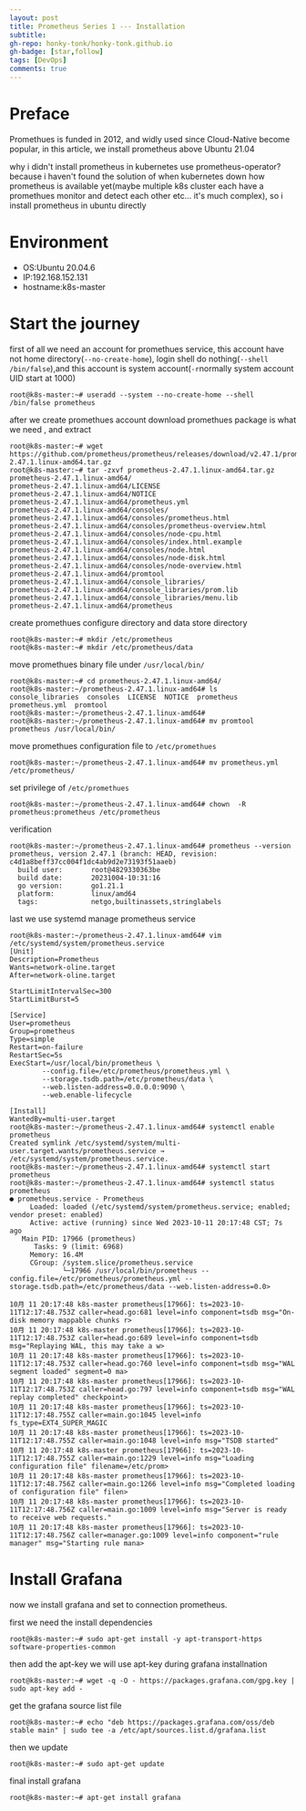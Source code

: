 ```yaml
---
layout: post
title: Prometheus Series 1 --- Installation
subtitle: 
gh-repo: honky-tonk/honky-tonk.github.io
gh-badge: [star,follow]
tags: [DevOps]
comments: true
---
```

# Preface
Promethues is funded in 2012, and widly used since Cloud-Native become popular, in this article, we install prometheus above Ubuntu 21.04

why i didn't install prometheus in kubernetes use prometheus-operator? because i haven't found the solution of when kubernetes down how prometheus is available yet(maybe multiple k8s cluster each have a promethues monitor and detect each other etc... it's much complex), so i install prometheus in ubuntu directly

# Environment
- OS:Ubuntu 20.04.6
- IP:192.168.152.131
- hostname:k8s-master

# Start the journey
first of all we need an account for promethues service, this account have not home directory(```--no-create-home```), login shell do nothing(```--shell /bin/false```),and this account is system account(```-r```normally system account UID start at 1000)
```shell
root@k8s-master:~# useradd --system --no-create-home --shell /bin/false prometheus
```

after we create promethues account download promethues package is what we need , and extract

```
root@k8s-master:~# wget https://github.com/prometheus/prometheus/releases/download/v2.47.1/prometheus-2.47.1.linux-amd64.tar.gz
root@k8s-master:~# tar -zxvf prometheus-2.47.1.linux-amd64.tar.gz
prometheus-2.47.1.linux-amd64/
prometheus-2.47.1.linux-amd64/LICENSE
prometheus-2.47.1.linux-amd64/NOTICE
prometheus-2.47.1.linux-amd64/prometheus.yml
prometheus-2.47.1.linux-amd64/consoles/
prometheus-2.47.1.linux-amd64/consoles/prometheus.html
prometheus-2.47.1.linux-amd64/consoles/prometheus-overview.html
prometheus-2.47.1.linux-amd64/consoles/node-cpu.html
prometheus-2.47.1.linux-amd64/consoles/index.html.example
prometheus-2.47.1.linux-amd64/consoles/node.html
prometheus-2.47.1.linux-amd64/consoles/node-disk.html
prometheus-2.47.1.linux-amd64/consoles/node-overview.html
prometheus-2.47.1.linux-amd64/promtool
prometheus-2.47.1.linux-amd64/console_libraries/
prometheus-2.47.1.linux-amd64/console_libraries/prom.lib
prometheus-2.47.1.linux-amd64/console_libraries/menu.lib
prometheus-2.47.1.linux-amd64/prometheus
```


create promethues configure directory and data store directory
```
root@k8s-master:~# mkdir /etc/prometheus
root@k8s-master:~# mkdir /etc/prometheus/data
```

move promethues binary file under ```/usr/local/bin/```
```
root@k8s-master:~# cd prometheus-2.47.1.linux-amd64/
root@k8s-master:~/prometheus-2.47.1.linux-amd64# ls
console_libraries  consoles  LICENSE  NOTICE  prometheus  prometheus.yml  promtool
root@k8s-master:~/prometheus-2.47.1.linux-amd64#
root@k8s-master:~/prometheus-2.47.1.linux-amd64# mv promtool prometheus /usr/local/bin/
```

move promethues configuration file to ```/etc/promethues```
```
root@k8s-master:~/prometheus-2.47.1.linux-amd64# mv prometheus.yml /etc/prometheus/
```

set privilege of ```/etc/promethues```
```
root@k8s-master:~/prometheus-2.47.1.linux-amd64# chown  -R prometheus:prometheus /etc/prometheus
```

verification
```
root@k8s-master:~/prometheus-2.47.1.linux-amd64# prometheus --version
prometheus, version 2.47.1 (branch: HEAD, revision: c4d1a8beff37cc004f1dc4ab9d2e73193f51aaeb)
  build user:       root@4829330363be
  build date:       20231004-10:31:16
  go version:       go1.21.1
  platform:         linux/amd64
  tags:             netgo,builtinassets,stringlabels
```

last we use systemd manage prometheus service
```
root@k8s-master:~/prometheus-2.47.1.linux-amd64# vim /etc/systemd/system/prometheus.service
[Unit]
Description=Prometheus
Wants=network-oline.target
After=network-oline.target

StartLimitIntervalSec=300
StartLimitBurst=5

[Service]
User=prometheus
Group=prometheus
Type=simple
Restart=on-failure
RestartSec=5s
ExecStart=/usr/local/bin/prometheus \
        --config.file=/etc/prometheus/prometheus.yml \
        --storage.tsdb.path=/etc/prometheus/data \
        --web.listen-address=0.0.0.0:9090 \
        --web.enable-lifecycle

[Install]
WantedBy=multi-user.target
root@k8s-master:~/prometheus-2.47.1.linux-amd64# systemctl enable prometheus
Created symlink /etc/systemd/system/multi-user.target.wants/prometheus.service → /etc/systemd/system/prometheus.service.
root@k8s-master:~/prometheus-2.47.1.linux-amd64# systemctl start prometheus
root@k8s-master:~/prometheus-2.47.1.linux-amd64# systemctl status prometheus
● prometheus.service - Prometheus
     Loaded: loaded (/etc/systemd/system/prometheus.service; enabled; vendor preset: enabled)
     Active: active (running) since Wed 2023-10-11 20:17:48 CST; 7s ago
   Main PID: 17966 (prometheus)
      Tasks: 9 (limit: 6968)
     Memory: 16.4M
     CGroup: /system.slice/prometheus.service
             └─17966 /usr/local/bin/prometheus --config.file=/etc/prometheus/prometheus.yml --storage.tsdb.path=/etc/prometheus/data --web.listen-address=0.0>

10月 11 20:17:48 k8s-master prometheus[17966]: ts=2023-10-11T12:17:48.753Z caller=head.go:681 level=info component=tsdb msg="On-disk memory mappable chunks r>
10月 11 20:17:48 k8s-master prometheus[17966]: ts=2023-10-11T12:17:48.753Z caller=head.go:689 level=info component=tsdb msg="Replaying WAL, this may take a w>
10月 11 20:17:48 k8s-master prometheus[17966]: ts=2023-10-11T12:17:48.753Z caller=head.go:760 level=info component=tsdb msg="WAL segment loaded" segment=0 ma>
10月 11 20:17:48 k8s-master prometheus[17966]: ts=2023-10-11T12:17:48.753Z caller=head.go:797 level=info component=tsdb msg="WAL replay completed" checkpoint>
10月 11 20:17:48 k8s-master prometheus[17966]: ts=2023-10-11T12:17:48.755Z caller=main.go:1045 level=info fs_type=EXT4_SUPER_MAGIC
10月 11 20:17:48 k8s-master prometheus[17966]: ts=2023-10-11T12:17:48.755Z caller=main.go:1048 level=info msg="TSDB started"
10月 11 20:17:48 k8s-master prometheus[17966]: ts=2023-10-11T12:17:48.755Z caller=main.go:1229 level=info msg="Loading configuration file" filename=/etc/prom>
10月 11 20:17:48 k8s-master prometheus[17966]: ts=2023-10-11T12:17:48.756Z caller=main.go:1266 level=info msg="Completed loading of configuration file" filen>
10月 11 20:17:48 k8s-master prometheus[17966]: ts=2023-10-11T12:17:48.756Z caller=main.go:1009 level=info msg="Server is ready to receive web requests."
10月 11 20:17:48 k8s-master prometheus[17966]: ts=2023-10-11T12:17:48.756Z caller=manager.go:1009 level=info component="rule manager" msg="Starting rule mana>
```

# Install Grafana

now we install grafana and set to connection prometheus.

first we need the install dependencies

```
root@k8s-master:~# sudo apt-get install -y apt-transport-https software-properties-common
```

then add the apt-key we will use apt-key during grafana installnation
```
root@k8s-master:~# wget -q -O - https://packages.grafana.com/gpg.key | sudo apt-key add -
```

get the grafana source list file
```
root@k8s-master:~# echo "deb https://packages.grafana.com/oss/deb stable main" | sudo tee -a /etc/apt/sources.list.d/grafana.list
``` 
then we update 
```
root@k8s-master:~# sudo apt-get update
```

final install grafana
```
root@k8s-master:~# apt-get install grafana
```
